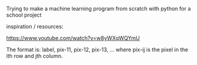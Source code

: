 Trying to make a machine learning program from scratch with python for a school project

inspiration / resources:

https://www.youtube.com/watch?v=w8yWXqWQYmU

The format is: label, pix-11, pix-12, pix-13, ... where pix-ij is the pixel in the ith row and jth column.
